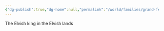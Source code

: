 ```yaml
---
{"dg-publish":true,"dg-home":null,"permalink":"/world/families/grand-fell/rondal-ergella/","dgPassFrontmatter":true,"created":"2025-03-10T18:41:17.178-04:00","updated":"2025-03-16T19:10:24.196-04:00"}
---
```



The Elvish king in the Elvish lands